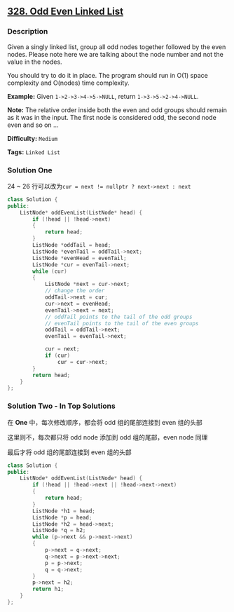 ## [328. Odd Even Linked List](https://leetcode.com/problems/odd-even-linked-list/description/)

### Description

Given a singly linked list, group all odd nodes together followed by the even nodes. Please note here we are talking about the node number and not the value in the nodes.

You should try to do it in place. The program should run in O(1) space complexity and O(nodes) time complexity.

**Example:**
Given `1->2->3->4->5->NULL`,
return `1->3->5->2->4->NULL`.

**Note:**
The relative order inside both the even and odd groups should remain as it was in the input.
The first node is considered odd, the second node even and so on ...

**Difficulty:** `Medium`

**Tags:** `Linked List`

### Solution One

24 ~ 26 行可以改为`cur = next != nullptr ? next->next : next`

```c++
class Solution {
public:
    ListNode* oddEvenList(ListNode* head) {
        if (!head || !head->next)
        {
            return head;
        }
        ListNode *oddTail = head;
        ListNode *evenTail = oddTail->next;
        ListNode *evenHead = evenTail;
        ListNode *cur = evenTail->next;
        while (cur)
        {
            ListNode *next = cur->next;
            // change the order
            oddTail->next = cur;
            cur->next = evenHead;
            evenTail->next = next;
            // oddTail points to the tail of the odd groups
            // evenTail points to the tail of the even groups
            oddTail = oddTail->next;
            evenTail = evenTail->next;

            cur = next;
            if (cur)
                cur = cur->next;
        }
        return head;
    }
};
```

### Solution Two - In Top Solutions

在 **One** 中，每次修改顺序，都会将 odd 组的尾部连接到 even 组的头部

这里则不，每次都只将 odd node 添加到 odd 组的尾部，even node 同理

最后才将 odd 组的尾部连接到 even 组的头部

```c++
class Solution {
public:
    ListNode* oddEvenList(ListNode* head) {
        if (!head || !head->next || !head->next->next)
        {
            return head;
        }
        ListNode *h1 = head;
        ListNode *p = head;
        ListNode *h2 = head->next;
        ListNode *q = h2;
        while (p->next && p->next->next)
        {
            p->next = q->next;
            q->next = p->next->next;
            p = p->next;
            q = q->next;
        }
        p->next = h2;
        return h1;
    }
};
```

